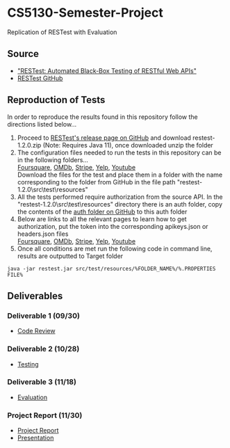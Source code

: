 # CS5130-Semester-Project
Replication of RESTest with Evaluation

## Source
- ["RESTest: Automated Black-Box Testing of RESTful Web APIs"](https://personal.us.es/amarlop/wp-content/uploads/2021/06/RESTest-Automated-Black-Box-Testing-of-RESTful-Web-APIs.pdf)
- [RESTest GitHub](https://github.com/isa-group/RESTest)

## Reproduction of Tests
In order to reproduce the results found in this repository follow the directions listed below...
1. Proceed to [RESTest's release page on GitHub](https://github.com/isa-group/RESTest/releases/tag/restest-1.2.0) and download restest-1.2.0.zip (Note: Requires Java 11), once downloaded unzip the folder
2. The configuration files needed to run the tests in this repository can be in the following folders...<br>
[Foursquare](https://github.com/Schlagmt/CS5130-Semester-Project/tree/main/Testing/New/Foursquare/Config), [OMDb](https://github.com/Schlagmt/CS5130-Semester-Project/tree/main/Testing/New/OMDb/Config), [Stripe](https://github.com/Schlagmt/CS5130-Semester-Project/tree/main/Testing/Recreate/Stripe/Config), [Yelp](https://github.com/Schlagmt/CS5130-Semester-Project/tree/main/Testing/Recreate/Yelp/Config), [Youtube](https://github.com/Schlagmt/CS5130-Semester-Project/tree/main/Testing/Recreate/Youtube/Config) <br>
Download the files for the test and place them in a folder with the name corresponding to the folder from GitHub in the file path "restest-1.2.0\src\test\resources"
3. All the tests performed require authorization from the source API. In the "restest-1.2.0\src\test\resources" directory there is an auth folder, copy the contents of the [auth folder on GitHub](https://github.com/Schlagmt/CS5130-Semester-Project/tree/main/Testing/auth) to this auth folder
4. Below are links to all the relevant pages to learn how to get authorization, put the token into the corresponding apikeys.json or headers.json files<br>
[Foursquare](https://developer.foursquare.com/docs/places-api-getting-started), [OMDb](http://www.omdbapi.com/apikey.aspx?__EVENTTARGET=freeAcct), [Stripe](https://stripe.com/docs/api/authentication), [Yelp](https://www.yelp.com/developers/documentation/v3/authentication), [Youtube](https://developers.google.com/youtube/registering_an_application) <br>
5. Once all conditions are met run the following code in command line, results are outputted to Target folder
```
java -jar restest.jar src/test/resources/%FOLDER_NAME%/%.PROPERTIES FILE%
```

## Deliverables
### Deliverable 1 (09/30)
- [Code Review](CodeEvaluation/CodeReview.md)

### Deliverable 2 (10/28)
- [Testing](Testing/Report.md)

### Deliverable 3 (11/18)
- [Evaluation](Testing/Evaluation.md)

### Project Report (11/30)
- [Project Report](ProjectReport.md)
- [Presentation](Presentations/SchlagerProjectPresentation.pptx)